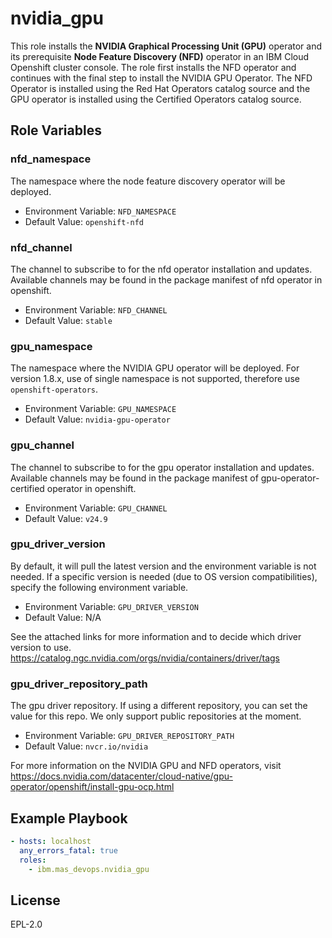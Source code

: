 nvidia_gpu
==========

This role installs the **NVIDIA Graphical Processing Unit (GPU)** operator and its prerequisite **Node Feature Discovery (NFD)** operator in an IBM Cloud Openshift cluster console. The role first installs the NFD operator and continues with the final step to install the NVIDIA GPU Operator. The NFD Operator is installed using the Red Hat Operators catalog source and the GPU operator is installed using the Certified Operators catalog source.


Role Variables
--------------

### nfd_namespace
The namespace where the node feature discovery operator will be deployed.

- Environment Variable: `NFD_NAMESPACE`
- Default Value: `openshift-nfd`

### nfd_channel
The channel to subscribe to for the nfd operator installation and updates. Available channels may be found in the package manifest of nfd operator in openshift.

- Environment Variable: `NFD_CHANNEL`
- Default Value: `stable`

### gpu_namespace
The namespace where the NVIDIA GPU operator will be deployed. For version 1.8.x, use of single namespace is not supported, therefore use `openshift-operators`.

- Environment Variable: `GPU_NAMESPACE`
- Default Value: `nvidia-gpu-operator`

### gpu_channel
The channel to subscribe to for the gpu operator installation and updates. Available channels may be found in the package manifest of gpu-operator-certified operator in openshift.

- Environment Variable: `GPU_CHANNEL`
- Default Value: `v24.9`

### gpu_driver_version
By default, it will pull the latest version and the environment variable is not needed. 
If a specific version is needed (due to OS version compatibilities), specify the following environment variable.

- Environment Variable: `GPU_DRIVER_VERSION`
- Default Value: N/A

See the attached links for more information and to decide which driver version to use.
https://catalog.ngc.nvidia.com/orgs/nvidia/containers/driver/tags

### gpu_driver_repository_path
The gpu driver repository. If using a different repository, you can set the value for this repo. We only support public repositories at the moment.

- Environment Variable: `GPU_DRIVER_REPOSITORY_PATH`
- Default Value: `nvcr.io/nvidia`

For more information on the NVIDIA GPU and NFD operators, visit https://docs.nvidia.com/datacenter/cloud-native/gpu-operator/openshift/install-gpu-ocp.html


Example Playbook
----------------


```yaml
- hosts: localhost
  any_errors_fatal: true
  roles:
    - ibm.mas_devops.nvidia_gpu
```


License
-------

EPL-2.0
